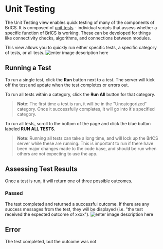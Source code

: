 # Unit Testing
The Unit Testing view enables quick testing of many of the components of BrICS. It is composed of [unit tests](https://en.wikipedia.org/wiki/Unit_testing) - individual scripts that assess whether a specific function of BrICS is working. These can be developed for things like connectivity checks, algorithms, and connections between modules.

This view allows you to quickly run either specific tests, a specific category of tests, or all tests.
![enter image description here](https://i.imgur.com/jVQ5JmL.png)
## Running a Test
To run a single test, click the **Run** button next to a test. The server will kick off the test and update when the test completes or errors out.

To run all tests within a category, click the **Run All** button for that category.

> **Note**: The first time a test is run, it will be in the "Uncategorized" category. Once it successfully completes, it will go into it's specified category.

To run all tests, scroll to the bottom of the page and click the blue button labeled **RUN ALL TESTS**.
> **Note**: Running all tests can take a long time, and will lock up the BrICS server while these are running. This is important to run if there have been major changes made to the code base, and should be run when others are not expecting to use the app.
> 
## Assessing Test Results
Once a test is run, it will return one of three possible outcomes.

### Passed
The test completed and returned a successful outcome. If there are any success messages from the test, they will be displayed (i.e. "the test received the expected outcome of xxxx").
![enter image description here](https://i.imgur.com/fnPMZgT.png)

## Error
The test completed, but the outcome was not 
<!--stackedit_data:
eyJoaXN0b3J5IjpbNTcyNTcxOTc0XX0=
-->